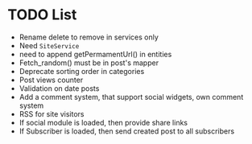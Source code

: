 TODO List
=========

 * Rename delete to remove in services only
 * Need `SiteService`
 * need to append getPermamentUrl() in entities
 * Fetch_random() must be in post's mapper
 * Deprecate sorting order in categories
 * Post views counter
 * Validation on date posts
 * Add a comment system, that support social widgets, own comment system
 * RSS for site visitors
 * If social module is loaded, then provide share links
 * If Subscriber is loaded, then send created post to all subscribers